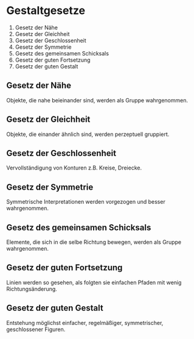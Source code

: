 # Gestaltgesetze

1. Gesetz der Nähe
2. Gesetz der Gleichheit
3. Gesetz der Geschlossenheit
4. Gesetz der Symmetrie
5. Gesetz des gemeinsamen Schicksals
6. Gesetz der guten Fortsetzung
7. Gesetz der guten Gestalt


## Gesetz der Nähe

Objekte, die nahe beieinander sind, werden als Gruppe wahrgenommen.

## Gesetz der Gleichheit

Objekte, die einander ähnlich sind, werden perzeptuell gruppiert.

## Gesetz der Geschlossenheit

Vervollständigung von Konturen z.B. Kreise, Dreiecke.

## Gesetz der Symmetrie

Symmetrische Interpretationen werden vorgezogen und besser wahrgenommen.

## Gesetz des gemeinsamen Schicksals

Elemente, die sich in die selbe Richtung bewegen, werden als Gruppe wahrgenommen.

## Gesetz der guten Fortsetzung

Linien werden so gesehen, als folgten sie einfachen Pfaden mit wenig Richtungsänderung.

## Gesetz der guten Gestalt

Entstehung möglichst einfacher, regelmäßiger, symmetrischer, geschlossener Figuren.